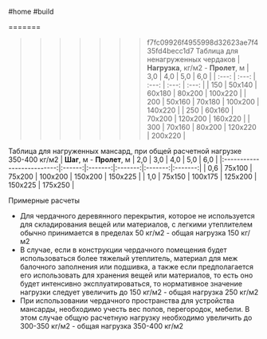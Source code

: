 #home #build 

=======
>>>>>>> f7fc09926f4955998d32623ae7f435fd4becc1d7
Таблица для ненагруженных чердаков
| **Нагрузка**, кг/м2 - **Пролет**, м | 3,0 | 4,0 | 5,0 | 6,0 |
| :---: | :---: | :---: | :---: | :---: |
| 150 | 50х140 | 60х180 | 80х200 | 100х220 |
| 200  | 50х160 | 70х180 | 100х200 | 140х220 |
| 250  | 60х160 | 70х200 | 120х200 | 160х220 |
| 300 | 70х160 | 80х200 | 120х220 | 200х220 |

Таблица для нагруженных мансард, при общей расчетной нагрузке 350-400 кг/м2
| **Шаг**, м - **Пролет**, м |  2,0   |   3,0   |   4,0   |   5,0   |   6,0   |
|:--------------------------:|:------:|:-------:|:-------:|:-------:|:-------:|
|            0,6             | 75х100 | 75х200  | 100х200 | 150х200 | 150х225 |
|            1,0             | 75х150 | 100х175 | 125х200 | 150х225 | 175х250 |


Примерные расчеты
- Для чердачного деревянного перекрытия, которое не используется для складирования вещей или материалов, с легкими утеплителем обычно принимается в пределах 50 кг/м2 - общая нагрузка 150 кг/м2
- В случае, если в конструкции чердачного помещения будет использоваться более тяжелый утеплитель, материал для меж балочного заполнения или подшивка, а также если предполагается его использовать для хранения вещей или материалов, то есть оно будет интенсивно эксплуатироваться, то нормативное значение нагрузки следует увеличить до 150 кг/м2 - общая нагрузка 250 кг/м2
- При использовании чердачного пространства для устройства мансарды, необходимо учесть вес полов, перегородок, мебели. В этом случае общую расчетную нагрузку необходимо увеличить до 300-350 кг/м2 - общая нагрузка 350-400 кг/м2
